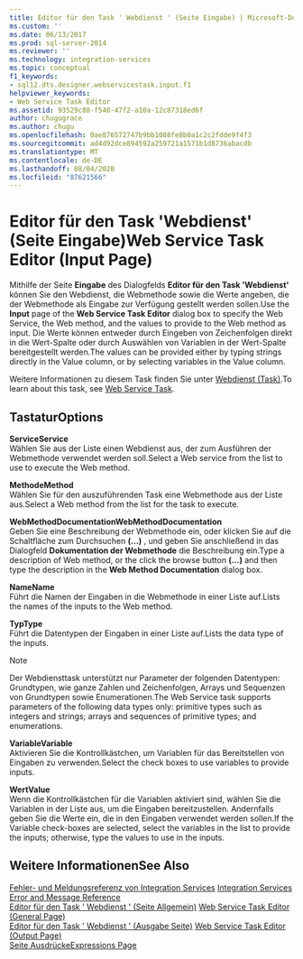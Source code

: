```yaml
---
title: Editor für den Task ' Webdienst ' (Seite Eingabe) | Microsoft-Dokumentation
ms.custom: ''
ms.date: 06/13/2017
ms.prod: sql-server-2014
ms.reviewer: ''
ms.technology: integration-services
ms.topic: conceptual
f1_keywords:
- sql12.dts.designer.webservicestask.input.f1
helpviewer_keywords:
- Web Service Task Editor
ms.assetid: 93529c88-f540-47f2-a10a-12c87318ed6f
author: chugugrace
ms.author: chugu
ms.openlocfilehash: 0ae876572747b9bb1088fe8b0a1c2c2fdde9f4f3
ms.sourcegitcommit: ad4d92dce894592a259721a1571b1d8736abacdb
ms.translationtype: MT
ms.contentlocale: de-DE
ms.lasthandoff: 08/04/2020
ms.locfileid: "87621566"
---
```

# <a name="web-service-task-editor-input-page"></a><span data-ttu-id="301e8-102">Editor für den Task 'Webdienst' (Seite Eingabe)</span><span class="sxs-lookup"><span data-stu-id="301e8-102">Web Service Task Editor (Input Page)</span></span>
  <span data-ttu-id="301e8-103">Mithilfe der Seite **Eingabe** des Dialogfelds **Editor für den Task 'Webdienst'** können Sie den Webdienst, die Webmethode sowie die Werte angeben, die der Webmethode als Eingabe zur Verfügung gestellt werden sollen.</span><span class="sxs-lookup"><span data-stu-id="301e8-103">Use the **Input** page of the **Web Service Task Editor** dialog box to specify the Web Service, the Web method, and the values to provide to the Web method as input.</span></span> <span data-ttu-id="301e8-104">Die Werte können entweder durch Eingeben von Zeichenfolgen direkt in die Wert-Spalte oder durch Auswählen von Variablen in der Wert-Spalte bereitgestellt werden.</span><span class="sxs-lookup"><span data-stu-id="301e8-104">The values can be provided either by typing strings directly in the Value column, or by selecting variables in the Value column.</span></span>  
  
 <span data-ttu-id="301e8-105">Weitere Informationen zu diesem Task finden Sie unter [Webdienst (Task)](control-flow/web-service-task.md).</span><span class="sxs-lookup"><span data-stu-id="301e8-105">To learn about this task, see [Web Service Task](control-flow/web-service-task.md).</span></span>  
  
## <a name="options"></a><span data-ttu-id="301e8-106">Tastatur</span><span class="sxs-lookup"><span data-stu-id="301e8-106">Options</span></span>  
 <span data-ttu-id="301e8-107">**Service**</span><span class="sxs-lookup"><span data-stu-id="301e8-107">**Service**</span></span>  
 <span data-ttu-id="301e8-108">Wählen Sie aus der Liste einen Webdienst aus, der zum Ausführen der Webmethode verwendet werden soll.</span><span class="sxs-lookup"><span data-stu-id="301e8-108">Select a Web service from the list to use to execute the Web method.</span></span>  
  
 <span data-ttu-id="301e8-109">**Methode**</span><span class="sxs-lookup"><span data-stu-id="301e8-109">**Method**</span></span>  
 <span data-ttu-id="301e8-110">Wählen Sie für den auszuführenden Task eine Webmethode aus der Liste aus.</span><span class="sxs-lookup"><span data-stu-id="301e8-110">Select a Web method from the list for the task to execute.</span></span>  
  
 <span data-ttu-id="301e8-111">**WebMethodDocumentation**</span><span class="sxs-lookup"><span data-stu-id="301e8-111">**WebMethodDocumentation**</span></span>  
 <span data-ttu-id="301e8-112">Geben Sie eine Beschreibung der Webmethode ein, oder klicken Sie auf die Schaltfläche zum Durchsuchen **(…)** , und geben Sie anschließend in das Dialogfeld **Dokumentation der Webmethode** die Beschreibung ein.</span><span class="sxs-lookup"><span data-stu-id="301e8-112">Type a description of Web method, or the click the browse button **(...)** and then type the description in the **Web Method Documentation** dialog box.</span></span>  
  
 <span data-ttu-id="301e8-113">**Name**</span><span class="sxs-lookup"><span data-stu-id="301e8-113">**Name**</span></span>  
 <span data-ttu-id="301e8-114">Führt die Namen der Eingaben in die Webmethode in einer Liste auf.</span><span class="sxs-lookup"><span data-stu-id="301e8-114">Lists the names of the inputs to the Web method.</span></span>  
  
 <span data-ttu-id="301e8-115">**Typ**</span><span class="sxs-lookup"><span data-stu-id="301e8-115">**Type**</span></span>  
 <span data-ttu-id="301e8-116">Führt die Datentypen der Eingaben in einer Liste auf.</span><span class="sxs-lookup"><span data-stu-id="301e8-116">Lists the data type of the inputs.</span></span>  
  
> [!NOTE]  
>  <span data-ttu-id="301e8-117">Der Webdiensttask unterstützt nur Parameter der folgenden Datentypen: Grundtypen, wie ganze Zahlen und Zeichenfolgen, Arrays und Sequenzen von Grundtypen sowie Enumerationen.</span><span class="sxs-lookup"><span data-stu-id="301e8-117">The Web Service task supports parameters of the following data types only: primitive types such as integers and strings; arrays and sequences of primitive types; and enumerations.</span></span>  
  
 <span data-ttu-id="301e8-118">**Variable**</span><span class="sxs-lookup"><span data-stu-id="301e8-118">**Variable**</span></span>  
 <span data-ttu-id="301e8-119">Aktivieren Sie die Kontrollkästchen, um Variablen für das Bereitstellen von Eingaben zu verwenden.</span><span class="sxs-lookup"><span data-stu-id="301e8-119">Select the check boxes to use variables to provide inputs.</span></span>  
  
 <span data-ttu-id="301e8-120">**Wert**</span><span class="sxs-lookup"><span data-stu-id="301e8-120">**Value**</span></span>  
 <span data-ttu-id="301e8-121">Wenn die Kontrollkästchen für die Variablen aktiviert sind, wählen Sie die Variablen in der Liste aus, um die Eingaben bereitzustellen. Andernfalls geben Sie die Werte ein, die in den Eingaben verwendet werden sollen.</span><span class="sxs-lookup"><span data-stu-id="301e8-121">If the Variable check-boxes are selected, select the variables in the list to provide the inputs; otherwise, type the values to use in the inputs.</span></span>  
  
## <a name="see-also"></a><span data-ttu-id="301e8-122">Weitere Informationen</span><span class="sxs-lookup"><span data-stu-id="301e8-122">See Also</span></span>  
 <span data-ttu-id="301e8-123">[Fehler- und Meldungsreferenz von Integration Services](../../2014/integration-services/integration-services-error-and-message-reference.md) </span><span class="sxs-lookup"><span data-stu-id="301e8-123">[Integration Services Error and Message Reference](../../2014/integration-services/integration-services-error-and-message-reference.md) </span></span>  
 <span data-ttu-id="301e8-124">[Editor für den Task ' Webdienst ' &#40;Seite Allgemein&#41;](general-page-of-integration-services-designers-options.md) </span><span class="sxs-lookup"><span data-stu-id="301e8-124">[Web Service Task Editor &#40;General Page&#41;](general-page-of-integration-services-designers-options.md) </span></span>  
 <span data-ttu-id="301e8-125">[Editor für den Task ' Webdienst ' &#40;Ausgabe Seite&#41;](../../2014/integration-services/web-service-task-editor-output-page.md) </span><span class="sxs-lookup"><span data-stu-id="301e8-125">[Web Service Task Editor &#40;Output Page&#41;](../../2014/integration-services/web-service-task-editor-output-page.md) </span></span>  
 [<span data-ttu-id="301e8-126">Seite Ausdrücke</span><span class="sxs-lookup"><span data-stu-id="301e8-126">Expressions Page</span></span>](expressions/expressions-page.md)  
  
  
